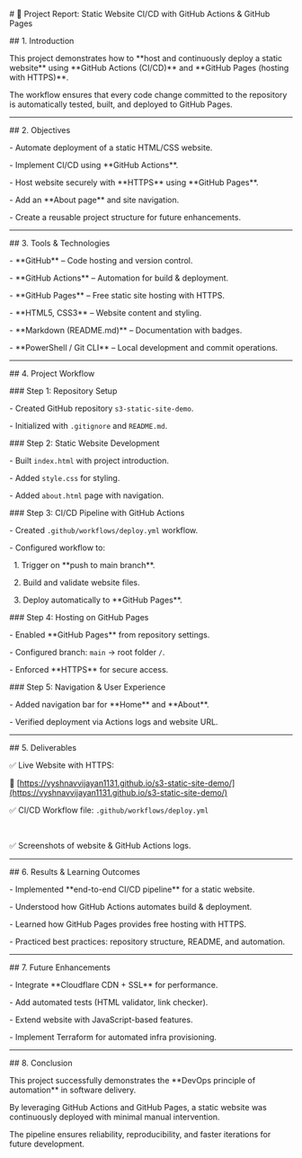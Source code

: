 \# 🚀 Project Report: Static Website CI/CD with GitHub Actions \& GitHub Pages  



\## 1. Introduction  

This project demonstrates how to \*\*host and continuously deploy a static website\*\* using \*\*GitHub Actions (CI/CD)\*\* and \*\*GitHub Pages (hosting with HTTPS)\*\*.  

The workflow ensures that every code change committed to the repository is automatically tested, built, and deployed to GitHub Pages.  



---



\## 2. Objectives  

\- Automate deployment of a static HTML/CSS website.  

\- Implement CI/CD using \*\*GitHub Actions\*\*.  

\- Host website securely with \*\*HTTPS\*\* using \*\*GitHub Pages\*\*.  

\- Add an \*\*About page\*\* and site navigation.  

\- Create a reusable project structure for future enhancements.  



---



\## 3. Tools \& Technologies  

\- \*\*GitHub\*\* – Code hosting and version control.  

\- \*\*GitHub Actions\*\* – Automation for build \& deployment.  

\- \*\*GitHub Pages\*\* – Free static site hosting with HTTPS.  

\- \*\*HTML5, CSS3\*\* – Website content and styling.  

\- \*\*Markdown (README.md)\*\* – Documentation with badges.  

\- \*\*PowerShell / Git CLI\*\* – Local development and commit operations.  



---



\## 4. Project Workflow  



\### Step 1: Repository Setup  

\- Created GitHub repository `s3-static-site-demo`.  

\- Initialized with `.gitignore` and `README.md`.  



\### Step 2: Static Website Development  

\- Built `index.html` with project introduction.  

\- Added `style.css` for styling.  

\- Added `about.html` page with navigation.  



\### Step 3: CI/CD Pipeline with GitHub Actions  

\- Created `.github/workflows/deploy.yml` workflow.  

\- Configured workflow to:  

&nbsp; 1. Trigger on \*\*push to main branch\*\*.  

&nbsp; 2. Build and validate website files.  

&nbsp; 3. Deploy automatically to \*\*GitHub Pages\*\*.  



\### Step 4: Hosting on GitHub Pages  

\- Enabled \*\*GitHub Pages\*\* from repository settings.  

\- Configured branch: `main` → root folder `/`.  

\- Enforced \*\*HTTPS\*\* for secure access.  



\### Step 5: Navigation \& User Experience  

\- Added navigation bar for \*\*Home\*\* and \*\*About\*\*.  

\- Verified deployment via Actions logs and website URL.  



---



\## 5. Deliverables  

✅ Live Website with HTTPS:  

🔗 \[https://vyshnavvijayan1131.github.io/s3-static-site-demo/](https://vyshnavvijayan1131.github.io/s3-static-site-demo/)  



✅ CI/CD Workflow file: `.github/workflows/deploy.yml`  

&nbsp; 



✅ Screenshots of website \& GitHub Actions logs.  



---



\## 6. Results \& Learning Outcomes  

\- Implemented \*\*end-to-end CI/CD pipeline\*\* for a static website.  

\- Understood how GitHub Actions automates build \& deployment.  

\- Learned how GitHub Pages provides free hosting with HTTPS.  

\- Practiced best practices: repository structure, README, and automation.  



---



\## 7. Future Enhancements  

\- Integrate \*\*Cloudflare CDN + SSL\*\* for performance.  

\- Add automated tests (HTML validator, link checker).  

\- Extend website with JavaScript-based features.  

\- Implement Terraform for automated infra provisioning.  



---



\## 8. Conclusion  

This project successfully demonstrates the \*\*DevOps principle of automation\*\* in software delivery.  

By leveraging GitHub Actions and GitHub Pages, a static website was continuously deployed with minimal manual intervention.  

The pipeline ensures reliability, reproducibility, and faster iterations for future development.  




